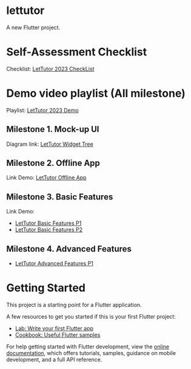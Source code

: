 # lettutor

A new Flutter project.

# Self-Assessment Checklist

Checklist: [LetTutor 2023 CheckList](https://docs.google.com/document/d/1sLcDNZBsAOYGJyBaCv34302veoZTIplV/edit?usp=sharing&ouid=104898531593431198536&rtpof=true&sd=true)

# Demo video playlist (All milestone)

Playlist: [LetTutor 2023 Demo](https://www.youtube.com/playlist?list=PLYXxHUrVAxOVDIMLXaGZ51S_xsFhQ4LiM)

## Milestone 1. Mock-up UI

Diagram link: [LetTutor Widget Tree](https://drive.google.com/file/d/1eZiXDW1jwxk_VSbtxTRXb-g5SGeuFaiR/view?usp=sharing)

## Milestone 2. Offline App

Link Demo: [LetTutor Offline App](https://youtu.be/2FhsBaOFjx8)

## Milestone 3. Basic Features

Link Demo: 
- [LetTutor Basic Features P1](https://youtu.be/Do2Huu_aET4)
- [LetTutor Basic Features P2](https://youtu.be/YPlEcX6EeD4)

## Milestone 4. Advanced Features
- [LetTutor Advanced Features P1](https://youtu.be/rVMYyTRZeuQ)

# Getting Started

This project is a starting point for a Flutter application.

A few resources to get you started if this is your first Flutter project:

- [Lab: Write your first Flutter app](https://docs.flutter.dev/get-started/codelab)
- [Cookbook: Useful Flutter samples](https://docs.flutter.dev/cookbook)

For help getting started with Flutter development, view the
[online documentation](https://docs.flutter.dev/), which offers tutorials,
samples, guidance on mobile development, and a full API reference.
